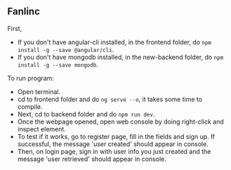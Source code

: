 ## Fanlinc

First,
- If you don't have angular-cli installed, in the frontend folder, do `npm install -g --save @angular/cli`.<br>
- If you don't have mongodb installed, in the new-backend folder, do `npm install -g --save mongodb`.<br>

To run program:
- Open terminal.
- cd to frontend folder and do `ng serve --o`, it takes some time to compile.
- Next, cd to backend folder and do `npm run dev`.
- Once the webpage opened, open web console by doing right-click and inspect element. 
- To test if it works, go to register page, fill in the fields and sign up. If successful, the message 'user created' should appear in console.
- Then, on login page, sign in with user info you just created and the message 'user retrieved' should appear in console.
